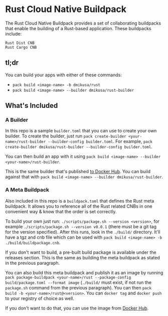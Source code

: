 # Rust Cloud Native Buildpack

The Rust Cloud Native Buildpack provides a set of collaborating buildpacks that enable the building of a Rust-based application. These buildpacks include:

    Rust Dist CNB
    Rust Cargo CNB

## tl;dr

You can build your apps with either of these commands:

- `pack build <image-name> -b dmikusa/rust`
- `pack build <image-name> --builder dmikusa/rust-builder`

## What's Included

### A Builder

In this repo is a sample `builder.toml` that you can use to create your own builder. To create the builder, just run `pack create-builder <your-name>/rust-builder --builder-config builder.toml`. For example, `pack create-builder dmikusa/rust-builder --builder-config builder.toml`.

You can then build an app with it using `pack build <image-name> --builder <your-name>/rust-builder`.

This is the same builder that's published [to Docker Hub](https://hub.docker.com/repository/docker/dmikusa/rust-builder). You can build against that with `pack build <image-name> --builder dmikusa/rust-builder`.

### A Meta Buildpack

Also included in this repo is a `buildpack.toml` that defines the Rust meta buildpack. It allows you to reference all of the Rust related CNBs in one convenient way & know that the order is set correctly.

To build your own just run: `./scripts/package.sh --version <version>`, for example `./scripts/package.sh --version v0.0.1` (there must be a git tag for the version specified). After this runs, look in the `./build/` directory. It'll have a tgz and cnb file which can be used with `pack build <image-name> -b ./build/buildpackage.cnb`.

If you don't want to build, a pre-built build package is available under the releases section. This is the same as building the meta buildpack as stated in the previous paragraph.

You can also build this meta buildpack and publish it as an image by running `pack package-buildpack <your-name>/rust --package-config build/package.toml --format image` (`./build/` must exist, if not run the `package.sh` command from the previous paragraph). You can then `pack build -b <your-name>/rust@<version>`. You can `docker tag` and `docker push` to your registry of choice as well.

If you don't want to do that, you can use the image from [Docker Hub](https://hub.docker.com/repository/docker/dmikusa/rust).
